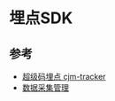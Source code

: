 # 埋点SDK

## 参考

- [超级码埋点 cjm-tracker](https://github.com/Fa-haxiki/cjm-tracker)
- [数据采集管理](https://help.aliyun.com/document_detail/252710.html?spm=a2c4g.252716.0.0.3b2c134bO19ev4)


